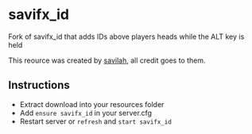 # savifx_id
Fork of savifx_id that adds IDs above players heads while the ALT key is held

This reource was created by [savilah](https://github.com/savilah), all credit goes to them.

## Instructions

- Extract download into your resources folder
- Add `ensure savifx_id` in your server.cfg
- Restart server or `refresh` and `start savifx_id`

